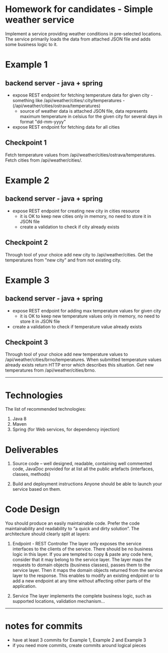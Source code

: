 # Homework for candidates - Simple weather service
Implement a service providing weather conditions in pre-selected locations. The service primarily loads the data from attached JSON file and adds some business logic to it.

# Example 1
## backend server - java + spring
* expose REST endpoint for fetching temperature data for given city - something like /api/weather/cities/:city/temperatures - (/api/weather/cities/ostrava/temperatures)
    * source of weather data is attached JSON file, data represents maximum temperature in celsius for the given city for several days in format "dd-mm-yyyy"
* expose REST endpoint for fetching data for all cities

## Checkpoint 1
Fetch temperature values from /api/weather/cities/ostrava/temperatures.
Fetch cities from /api/weather/cities/.

# Example 2
## backend server - java + spring
* expose REST endpoint for creating new city in cities resource
    * it is OK to keep new cities only in memory, no need to store it in JSON file
  * create a validation to check if city already exists

## Checkpoint 2
Through tool of your choice add new city to /api/weather/cities.
Get the temperatures from "new city" and from not existing city.

# Example 3
## backend server - java + spring
  * expose REST endpoint for adding max temperature values for given city
    * it is OK to keep new temperature values only in memory, no need to store it in JSON file
  * create a validation to check if temperature value already exists

## Checkpoint 3
Through tool of your choice add new temperature values to /api/weather/cities/brno/temperatures.
When submitted temperature values already exists return HTTP error which describes this situation.
Get new temperatures from /api/weather/cities/brno.

---
# Technologies
The list of recommended technologies:
1. Java 8
2. Maven
3. Spring (for Web services, for dependency injection)

# Deliverables
1. Source code – well designed, readable, containing well commented code, JavaDoc provided for at list all the public artefacts (interfaces, classes, methods)

2. Build and deployment instructions
Anyone should be able to launch your service based on them.

# Code Design
You should produce an easily maintainable code. Prefer the code maintainability and readability to “a quick and dirty solution”. The architecture should clearly split at layers:

1. Endpoint - REST Controller
The layer only exposes the service interfaces to the clients of the service. There should be no business logic in this layer. If you are tempted to copy & paste any code here, consider that it may belong to the service layer.
The layer maps the requests to domain objects (business classes), passes them to the service layer. Then it maps the domain objects returned from the service layer to the response. This enables to modify an existing endpoint or to add a new endpoint at any time without affecting other parts of the application.

2. Service
The layer implements the complete business logic, such as supported locations, validation mechanism…

---

# notes for commits
  * have at least 3 commits for Example 1, Example 2 and Example 3
  * if you need more commits, create commits around logical pieces
